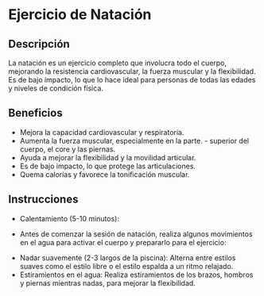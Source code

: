 # Ejercicio de Natación

## Descripción
La natación es un ejercicio completo que involucra todo el cuerpo, mejorando la resistencia cardiovascular, la fuerza muscular y la flexibilidad. Es de bajo impacto, lo que lo hace ideal para personas de todas las edades y niveles de condición física.

## Beneficios
- Mejora la capacidad cardiovascular y respiratoria.
- Aumenta la fuerza muscular, especialmente en la parte.    - superior del cuerpo, el core y las piernas.
- Ayuda a mejorar la flexibilidad y la movilidad articular.
- Es de bajo impacto, lo que protege las articulaciones.
- Quema calorías y favorece la tonificación muscular.

## Instrucciones
- Calentamiento (5-10 minutos):
* Antes de comenzar la sesión de natación, realiza algunos movimientos en el agua para activar el cuerpo y prepararlo para el ejercicio:

- Nadar suavemente (2-3 largos de la piscina): Alterna entre estilos suaves como el estilo libre o el estilo espalda a un ritmo relajado.
- Estiramientos en el agua: Realiza estiramientos de los brazos, hombros y piernas mientras nadas, para mejorar la flexibilidad.



























